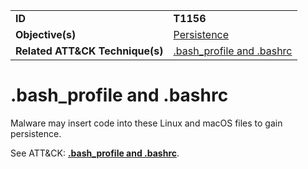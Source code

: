 |||
|---------|------------------------|
|**ID**|**T1156**|
|**Objective(s)**| [Persistence](https://github.com/MBCProject/mbc-markdown/tree/master/persistence)|
|**Related ATT&CK Technique(s)**|[.bash_profile and .bashrc](https://attack.mitre.org/techniques/T1156)|


.bash_profile and .bashrc
=========================
Malware may insert code into these Linux and macOS files to gain persistence. 

See ATT&CK: [**.bash_profile and .bashrc**](https://attack.mitre.org/techniques/T1156).